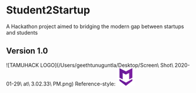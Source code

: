 # Student2Startup
A Hackathon project aimed to bridging the modern gap between startups and students
## Version 1.0
![TAMUHACK LOGO](/Users/geethtunuguntla/Desktop/Screen\ Shot\ 2020-01-29\ at\ 3.02.33\ PM.png) 
Reference-style: 
![alt text][logo]

[logo]: https://github.com/adam-p/markdown-here/raw/master/src/common/images/icon48.png "Logo Title Text 2"
